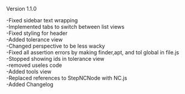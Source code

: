 Version 1.1.0 

-Fixed sidebar text wrapping  
-Implemented tabs to switch between list views  
-Fixed styling for header   
-Added tolerance view  
-Changed perspective to be less wacky  
-Fixed all assertion errors by making finder,apt, and tol global in file.js  
-Stopped showing ids in tolerance view  
-removed useles code  
-Added tools view  
-Replaced references to StepNCNode with NC.js  
-Added Changelog


